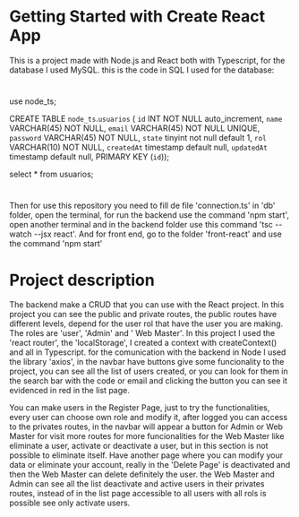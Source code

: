 # Getting Started with Create React App

This is a project made with Node.js and React both with Typescript, for the database I used MySQL.
this is the code in SQL I used for the database:

#

use node_ts;

CREATE TABLE `node_ts`.`usuarios` (
`id` INT NOT NULL auto_increment,
`name` VARCHAR(45) NOT NULL,
`email` VARCHAR(45) NOT NULL UNIQUE,
`password` VARCHAR(45) NOT NULL,
`state` tinyint not null default 1,
`rol` VARCHAR(10) NOT NULL,
`createdAt` timestamp default null,
`updatedAt` timestamp default null,
PRIMARY KEY (`id`));

select * from usuarios;

#

Then for use this repository you need to fill de file 'connection.ts' in 'db' folder,
open the terminal, for run the backend use the command 'npm start',
open another terminal and in the backend folder use this command 'tsc --watch --jsx react'.
And for front end, go to the folder 'front-react' and use the command 'npm start'

# Project description

The backend make a CRUD that you can use with the React project. In this project you can see the public and private routes, the public routes have different levels, depend for the user rol that have the user you are making. The roles are 'user', 'Admin' and ' Web Master'. In this project I used the 'react router', the 'localStorage', I created a context with createContext() and all in Typescript. for the comunication with the backend in Node I used the library 'axios', in the navbar have buttons give some funcionality to the project, you can see all the list of users created, or you can look for them in the search bar with the code or email and clicking the button you can see it evidenced in red in the list page.

You can make users in the Register Page, just to try the functionalities, every user can choose own role and modify it, after logged you can access to the privates routes, in the navbar will appear a button for Admin or Web Master for visit more routes for more funcionalities for the Web Master like eliminate a user, activate or deactivate a user, but in this section is not possible to eliminate itself. Have another page where you can modify your data or eliminate your account, really in the 'Delete Page' is deactivated and then the Web Master can delete definitely the user. the Web Master and Admin can see all the list deactivate and active users in their privates routes, instead of in the list page accessible to all users with all rols is possible see only activate users.
